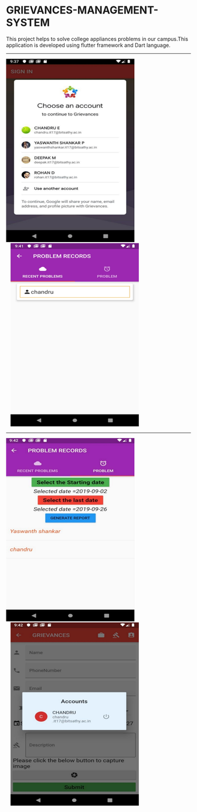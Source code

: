 # GRIEVANCES-MANAGEMENT-SYSTEM
This project helps to solve college appliances problems in our campus.This application is developed using flutter framework and Dart language.  
___________________________________________________________________________________________________________________________________________________________________________________

<img src ="Images/sign_in.jpg" height = "500" width = "350">        &nbsp;&nbsp;&nbsp;&nbsp; &nbsp;&nbsp; &nbsp;&nbsp;&nbsp;&nbsp;&nbsp;&nbsp; &nbsp;&nbsp; &nbsp;&nbsp;          &nbsp;&nbsp;&nbsp;&nbsp; &nbsp;&nbsp; &nbsp;&nbsp;&nbsp;&nbsp;&nbsp;&nbsp; &nbsp;&nbsp; &nbsp;&nbsp;           <img src ="Images/recent_problems.jpg" height = "500" width = "350">


___________________________________________________________________________________________________________________________________________________________________________________

<img src ="Images/problem_records.jpg" height = "500"  width = "350">   &nbsp;&nbsp;&nbsp;&nbsp; &nbsp;&nbsp; &nbsp;&nbsp;&nbsp;&nbsp;&nbsp;&nbsp; &nbsp;&nbsp; &nbsp;&nbsp;          &nbsp;&nbsp;&nbsp;&nbsp; &nbsp;&nbsp; &nbsp;&nbsp;&nbsp;&nbsp;&nbsp;&nbsp; &nbsp;&nbsp; &nbsp;&nbsp; 
<img src ="Images/logout.jpg" height = "500"  width = "350">           

